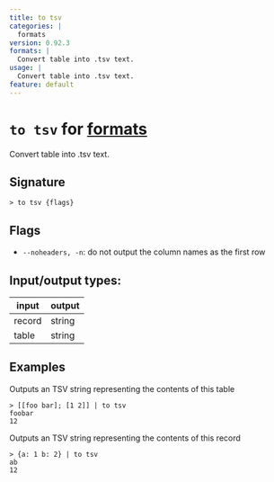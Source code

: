 ```yaml
---
title: to tsv
categories: |
  formats
version: 0.92.3
formats: |
  Convert table into .tsv text.
usage: |
  Convert table into .tsv text.
feature: default
---
```

<!-- This file is automatically generated. Please edit the command in https://github.com/nushell/nushell instead. -->

# `to tsv` for [formats](/commands/categories/formats.md)

<div class='command-title'>Convert table into .tsv text.</div>

## Signature

```> to tsv {flags} ```

## Flags

 -  `--noheaders, -n`: do not output the column names as the first row


## Input/output types:

| input  | output |
| ------ | ------ |
| record | string |
| table  | string |
## Examples

Outputs an TSV string representing the contents of this table
```nu
> [[foo bar]; [1 2]] | to tsv
foobar
12

```

Outputs an TSV string representing the contents of this record
```nu
> {a: 1 b: 2} | to tsv
ab
12

```

